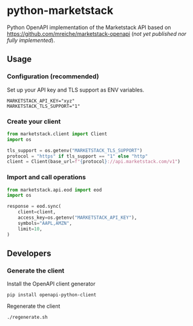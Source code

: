 # python-marketstack
Python OpenAPI implementation of the Marketstack API based on https://github.com/mreiche/marketstack-openapi (*not yet published nor fully implemented*).

## Usage

### Configuration (recommended)
Set up your API key and TLS support as ENV variables.
```shell
MARKETSTACK_API_KEY="xyz"
MARKETSTACK_TLS_SUPPORT="1"
```

### Create your client

```python
from marketstack.client import Client
import os

tls_support = os.getenv("MARKETSTACK_TLS_SUPPORT")
protocol = "https" if tls_support == "1" else "http"
client = Client(base_url=f"{protocol}://api.marketstack.com/v1")
```

### Import and call operations
```python
from marketstack.api.eod import eod
import os

response = eod.sync(
    client=client,
    access_key=os.getenv("MARKETSTACK_API_KEY"),
    symbols="AAPL,AMZN",
    limit=10,
)
```

## Developers

### Generate the client
Install the OpenAPI client generator
```shell
pip install openapi-python-client
```
Regenerate the client
```shell
./regenerate.sh
```
